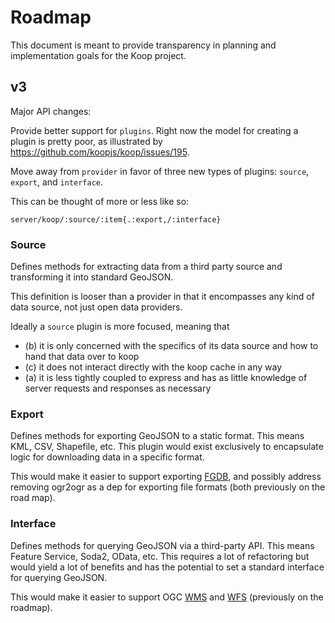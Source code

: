 # Roadmap

This document is meant to provide transparency in planning and implementation goals for the Koop project.

## v3

Major API changes:

Provide better support for `plugins`. Right now the model for creating a plugin is pretty poor, as illustrated by https://github.com/koopjs/koop/issues/195.

Move away from `provider` in favor of three new types of plugins: `source`, `export`, and `interface`.

This can be thought of more or less like so:

`server/koop/:source/:item{.:export,/:interface}`

### Source

Defines methods for extracting data from a third party source and transforming it into standard GeoJSON.

This definition is looser than a provider in that it encompasses any kind of data source, not just open data providers.

Ideally a `source` plugin is more focused, meaning that

- (b) it is only concerned with the specifics of its data source and how to hand that data over to koop
- (c) it does not interact directly with the koop cache in any way
- (a) it is less tightly coupled to express and has as little knowledge of server requests and responses as necessary

### Export

Defines methods for exporting GeoJSON to a static format. This means KML, CSV, Shapefile, etc. This plugin would exist exclusively to encapsulate logic for downloading data in a specific format.

This would make it easier to support exporting [FGDB](http://www.gdal.org/drv_filegdb.html), and possibly address removing ogr2ogr as a dep for exporting file formats (both previously on the road map).

### Interface

Defines methods for querying GeoJSON via a third-party API. This means Feature Service, Soda2, OData, etc. This requires a lot of refactoring but would yield a lot of benefits and has the potential to set a standard interface for querying GeoJSON.

This would make it easier to support OGC [WMS](http://www.opengeospatial.org/standards/wms) and [WFS](http://www.opengeospatial.org/standards/wfs) (previously on the roadmap).
